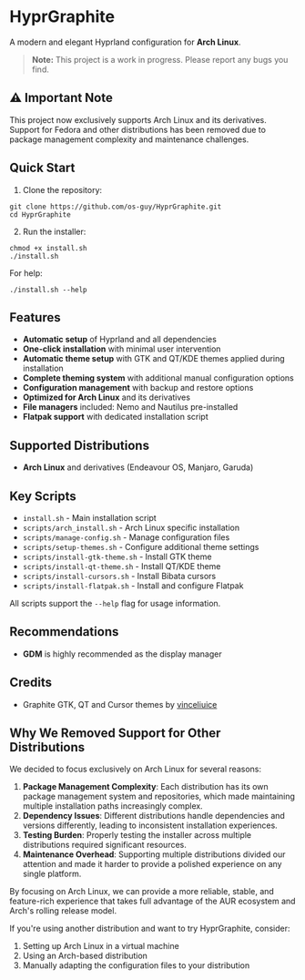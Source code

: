 # HyprGraphite
A modern and elegant Hyprland configuration for **Arch Linux**.

> **Note:** This project is a work in progress. Please report any bugs you find.

## ⚠️ Important Note

This project now exclusively supports Arch Linux and its derivatives. Support for Fedora and other distributions has been removed due to package management complexity and maintenance challenges. 

## Quick Start

1. Clone the repository:
```
git clone https://github.com/os-guy/HyprGraphite.git
cd HyprGraphite
```

2. Run the installer:
```
chmod +x install.sh
./install.sh
```

For help:
```
./install.sh --help
```

## Features

- **Automatic setup** of Hyprland and all dependencies
- **One-click installation** with minimal user intervention
- **Automatic theme setup** with GTK and QT/KDE themes applied during installation
- **Complete theming system** with additional manual configuration options
- **Configuration management** with backup and restore options
- **Optimized for Arch Linux** and its derivatives
- **File managers** included: Nemo and Nautilus pre-installed
- **Flatpak support** with dedicated installation script

## Supported Distributions

- **Arch Linux** and derivatives (Endeavour OS, Manjaro, Garuda)

## Key Scripts

- `install.sh` - Main installation script
- `scripts/arch_install.sh` - Arch Linux specific installation
- `scripts/manage-config.sh` - Manage configuration files
- `scripts/setup-themes.sh` - Configure additional theme settings
- `scripts/install-gtk-theme.sh` - Install GTK theme
- `scripts/install-qt-theme.sh` - Install QT/KDE theme
- `scripts/install-cursors.sh` - Install Bibata cursors
- `scripts/install-flatpak.sh` - Install and configure Flatpak

All scripts support the `--help` flag for usage information.

## Recommendations

- **GDM** is highly recommended as the display manager

## Credits

- Graphite GTK, QT and Cursor themes by [vinceliuice](https://github.com/vinceliuice)

## Why We Removed Support for Other Distributions

We decided to focus exclusively on Arch Linux for several reasons:

1. **Package Management Complexity**: Each distribution has its own package management system and repositories, which made maintaining multiple installation paths increasingly complex.
2. **Dependency Issues**: Different distributions handle dependencies and versions differently, leading to inconsistent installation experiences.
3. **Testing Burden**: Properly testing the installer across multiple distributions required significant resources.
4. **Maintenance Overhead**: Supporting multiple distributions divided our attention and made it harder to provide a polished experience on any single platform.

By focusing on Arch Linux, we can provide a more reliable, stable, and feature-rich experience that takes full advantage of the AUR ecosystem and Arch's rolling release model.

If you're using another distribution and want to try HyprGraphite, consider:
1. Setting up Arch Linux in a virtual machine
2. Using an Arch-based distribution
3. Manually adapting the configuration files to your distribution
